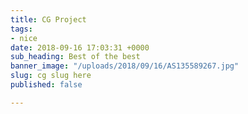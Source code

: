 ```yaml
---
title: CG Project
tags:
- nice
date: 2018-09-16 17:03:31 +0000
sub_heading: Best of the best
banner_image: "/uploads/2018/09/16/AS135589267.jpg"
slug: cg slug here
published: false

---
```

